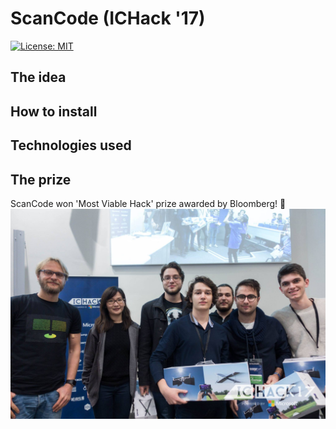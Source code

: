 ScanCode (ICHack '17)
=====================
[![License: MIT](https://img.shields.io/badge/License-MIT-yellow.svg)](https://github.com/catalincraciun/scancode/blob/master/LICENSE)

The idea
--------

How to install
--------------

Technologies used
-----------------

The prize
---------
ScanCode won 'Most Viable Hack' prize awarded by Bloomberg! :wine_glass:
![alt text](https://github.com/catalincraciun/scancode/blob/master/resources/bloomberg_prize.jpg)
